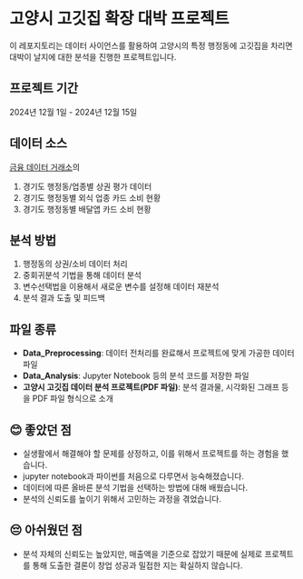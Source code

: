 # 고양시 고깃집 확장 대박 프로젝트
이 레포지토리는 데이터 사이언스를 활용하여 고양시의 특정 행정동에 고깃집을 차리면 대박이 날지에 대한 분석을 진행한 프로젝트입니다.

## 프로젝트 기간
2024년 12월 1일 - 2024년 12월 15일

## 데이터 소스
[금융 데이터 거래소](https://example-link.com)의
1. 경기도 행정동/업종별 상권 평가 데이터
2. 경기도 행정동별 외식 업종 카드 소비 현황
3. 경기도 행정동별 배달앱 카드 소비 현황

## 분석 방법
1. 행정동의 상권/소비 데이터 처리
2. 중회귀분석 기법을 통해 데이터 분석
3. 변수선택법을 이용해서 새로운 변수를 설정해 데이터 재분석
5. 분석 결과 도출 및 피드백

## 파일 종류
- **Data_Preprocessing**: 데이터 전처리를 완료해서 프로젝트에 맞게 가공한 데이터 파일
- **Data_Analysis**: Jupyter Notebook 등의 분석 코드를 저장한 파일
- **고양시 고깃집 데이터 분석 프로젝트(PDF 파일)**: 분석 결과물, 시각화된 그래프 등을 PDF 파일 형식으로 소개

## 😊 좋았던 점
- 실생활에서 해결해야 할 문제를 상정하고, 이를 위해서 프로젝트를 하는 경험을 했습니다.
- jupyter notebook과 파이썬를 처음으로 다루면서 능숙해졌습니다.
- 데이터에 따른 올바른 분석 기법을 선택하는 방법에 대해 배웠습니다.
- 분석의 신뢰도를 높이기 위해서 고민하는 과정을 겪었습니다.

## 😔 아쉬웠던 점
- 분석 자체의 신뢰도는 높았지만, 매출액을 기준으로 잡았기 때문에 실제로 프로젝트를 통해 도출한 결론이 창업 성공과 밀접한 지는 확실하지 않습니다.
